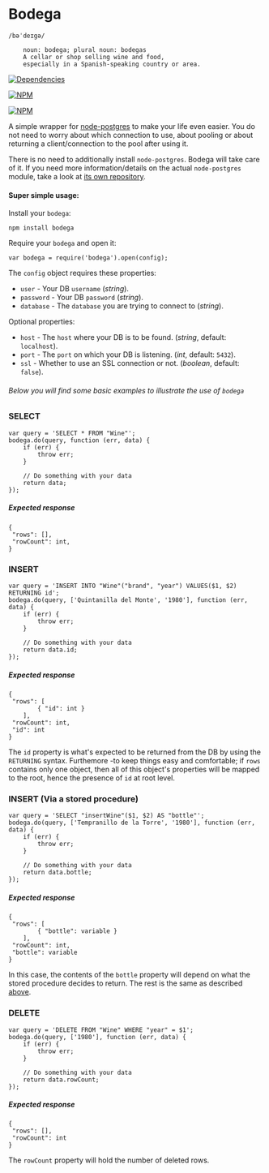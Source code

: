 Bodega
===============
```
/bəˈdeɪgə/
	
	noun: bodega; plural noun: bodegas
	A cellar or shop selling wine and food,
	especially in a Spanish-speaking country or area.
```


[![Dependencies](https://david-dm.org/aichholzer/bodega.png)](https://david-dm.org/aichholzer/bodega)

[![NPM](https://nodei.co/npm/bodega.png?downloads=true&stars=true)](https://nodei.co/npm/bodega/)

[![NPM](https://nodei.co/npm-dl/bodega.png)](https://nodei.co/npm/bodega/)

A simple wrapper for [node-postgres](https://github.com/brianc/node-postgres) to make your life even easier. You do not need to worry about which connection to use, about pooling or about returning a client/connection to the pool after using it.

There is no need to additionally install `node-postgres`. Bodega will take care of it. If you need more information/details on the actual `node-postgres` module, take a look at [its own repository](https://github.com/brianc/node-postgres).


#### Super simple usage:

Install your `bodega`:

```
npm install bodega
```

Require your `bodega` and open it:

```
var bodega = require('bodega').open(config);
```

The `config` object requires these properties:

* `user` - Your DB `username` (*string*).
* `password` - Your DB `password` (*string*).
* `database` - The `database` you are trying to connect to (*string*).

Optional properties:

* `host` - The `host` where your DB is to be found. (*string*, default: `localhost`).
* `port` - The `port` on which your DB is listening. (*int*, default: `5432`).
* `ssl` - Whether to use an SSL connection or not. (*boolean*, default: `false`). 



###### Below you will find some basic examples to illustrate the use of `bodega`



### <a id="select">SELECT</a>
```
var query = 'SELECT * FROM "Wine"';
bodega.do(query, function (err, data) {
	if (err) {
		throw err;
	}

	// Do something with your data
	return data;
});
```

##### Expected response
```
{
 "rows": [],
 "rowCount": int,
}
```


### <a id="insert">INSERT</a>
```
var query = 'INSERT INTO "Wine"("brand", "year") VALUES($1, $2) RETURNING id';
bodega.do(query, ['Quintanilla del Monte', '1980'], function (err, data) {
	if (err) {
		throw err;
	}

	// Do something with your data
	return data.id;
});
```

##### Expected response
```
{
 "rows": [
 		{ "id": int }
 	],
 "rowCount": int,
 "id": int
}
```

The `id` property is what's expected to be returned from the DB by using the `RETURNING` syntax. Furthemore -to keep things easy and comfortable; if `rows` contains only one object, then all of this object's properties will be mapped to the root, hence the presence of `id` at root level.


### <a id="insert-function">INSERT (Via a stored procedure)</a>
```
var query = 'SELECT "insertWine"($1, $2) AS "bottle"';
bodega.do(query, ['Tempranillo de la Torre', '1980'], function (err, data) {
	if (err) {
		throw err;
	}

	// Do something with your data
	return data.bottle;
});
```

##### Expected response
```
{
 "rows": [
 		{ "bottle": variable }
 	],
 "rowCount": int,
 "bottle": variable
}
```

In this case, the contents of the `bottle` property will depend on what the stored procedure decides to return. The rest is the same as described [above](#insert).


### <a id="delete">DELETE</a>
```
var query = 'DELETE FROM "Wine" WHERE "year" = $1';
bodega.do(query, ['1980'], function (err, data) {
	if (err) {
		throw err;
	}

	// Do something with your data
	return data.rowCount;
});
```

##### Expected response
```
{
 "rows": [],
 "rowCount": int
}
```

The `rowCount` property will hold the number of deleted rows.






